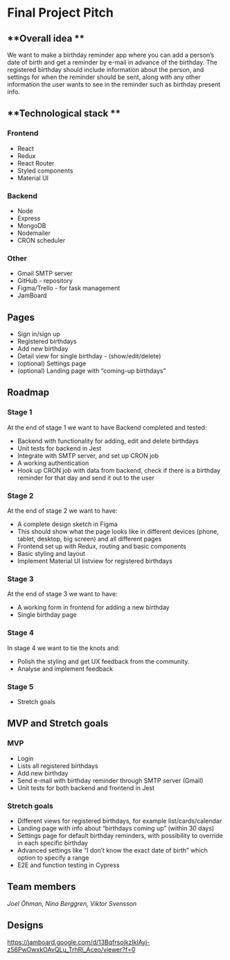 # Final Project Pitch

## **Overall idea **

We want to make a birthday reminder app where you can add a person’s date of birth and get a reminder by e-mail in advance of the birthday.
The registered birthday should include information about the person, and settings for when the reminder should be sent, along with any other information the user wants to see in the reminder such as birthday present info.

## **Technological stack **

### Frontend

- React
- Redux
- React Router
- Styled components
- Material UI

### Backend

- Node
- Express
- MongoDB
- Nodemailer
- CRON scheduler

### Other

- Gmail SMTP server
- GitHub - repository
- Figma/Trello - for task management
- JamBoard

## Pages

- Sign in/sign up
- Registered birthdays
- Add new birthday
- Detail view for single birthday - (show/edit/delete)
- (optional) Settings page
- (optional) Landing page with “coming-up birthdays”

## Roadmap

### Stage 1

At the end of stage 1 we want to have Backend completed and tested:

- Backend with functionality for adding, edit and delete birthdays
- Unit tests for backend in Jest
- Integrate with SMTP server, and set up CRON job
- A working authentication
- Hook up CRON job with data from backend, check if there is a birthday reminder for that day and send it out to the user

### Stage 2

At the end of stage 2 we want to have:

- A complete design sketch in Figma
- This should show what the page looks like in different devices (phone, tablet, desktop, big screen) and all different pages
- Frontend set up with Redux, routing and basic components
- Basic styling and layout
- Implement Material UI listview for registered birthdays

### Stage 3

At the end of stage 3 we want to have:

- A working form in frontend for adding a new birthday
- Single birthday page

### Stage 4

In stage 4 we want to tie the knots and:

- Polish the styling and get UX feedback from the community.
- Analyse and implement feedback

### Stage 5

- Stretch goals

## MVP and Stretch goals

### MVP

- Login
- Lists all registered birthdays
- Add new birthday
- Send e-mail with birthday reminder through SMTP server (Gmail)
- Unit tests for both backend and frontend in Jest

### Stretch goals

- Different views for registered birthdays, for example list/cards/calendar
- Landing page with info about “birthdays coming up” (within 30 days)
- Settings page for default birthday reminders, with possibility to override in each specific birthday
- Advanced settings like ”I don’t know the exact date of birth” which option to specify a range
- E2E and function testing in Cypress

## **Team members**

_Joel Öhman, Nina Berggren, Viktor Svensson_

## Designs

https://jamboard.google.com/d/13BqfrsojkzIkIAyj-z56PwOwxkOAvQLu_TrhRl_Aceo/viewer?f=0

